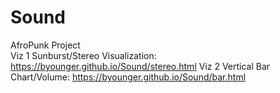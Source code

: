# Sound
AfroPunk Project  
Viz 1 Sunburst/Stereo Visualization: https://byounger.github.io/Sound/stereo.html
Viz 2 Vertical Bar Chart/Volume: https://byounger.github.io/Sound/bar.html
